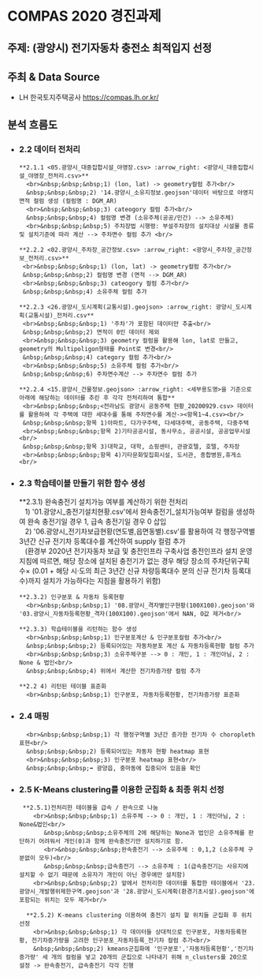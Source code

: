 # COMPAS 2020 경진과제
## 주제: (광양시) 전기자동차 충전소 최적입지 선정
## 주최 & Data Source
* LH 한국토지주택공사 https://compas.lh.or.kr/

## 분석 흐름도 
- ### 2.2 데이터 전처리
      **2.1.1 <05.광양시_대중집합시설_야영장.csv> :arrow_right: <광양시_대중집합시설_야영장_전처리.csv>**
        <br>&nbsp;&nbsp;&nbsp;1) (lon, lat) -> geometry컬럼 추가<br/>
        &nbsp;&nbsp;&nbsp;2) '14.광양시_소유지정보.geojson'데이터 바탕으로 야영지 면적 컬럼 생성 (컬럼명 : DGM_AR)
        <br>&nbsp;&nbsp;&nbsp;3) cateogory 컬럼 추가<br/>
        &nbsp;&nbsp;&nbsp;4) 컬럼명 변경 (소유주체(공공/민간) --> 소유주체)
        <br>&nbsp;&nbsp;&nbsp;5) 주차장법 시행령: 부설주차장의 설치대상 시설물 종류 및 설치기준에 따라 계산 --> 주차면수 컬럼 추가 <br/>

      **2.2.2 <02.광양시_주차장_공간정보.csv> :arrow_right: <광양시_주차장_공간정보_전처리.csv>**
       <br>&nbsp;&nbsp;&nbsp;1) (lon, lat) -> geometry컬럼 추가<br/>
       &nbsp;&nbsp;&nbsp;2) 컬럼명 변경 (면적 --> DGM_AR)
       <br>&nbsp;&nbsp;&nbsp;3) cateogory 컬럼 추가<br/>
       &nbsp;&nbsp;&nbsp;4) 소유주체 컬럼 추가

      **2.2.3 <26.광양시_도시계획(교통시설).geojson> :arrow_right: 광양시_도시계획(교통시설)_전처리.csv**
       <br>&nbsp;&nbsp;&nbsp;1) '주차'가 포함된 데이터만 추출<br/>
       &nbsp;&nbsp;&nbsp;2) 면적이 0인 데이터 제외
       <br>&nbsp;&nbsp;&nbsp;3) geometry 컬럼을 활용해 lon, lat로 만들고, geometry의 Multipoligon형태를 Point로 변경<br/>
       &nbsp;&nbsp;&nbsp;4) category 컬럼 추가<br/>
       <br>&nbsp;&nbsp;&nbsp;5) 소유주체 컬럼 추가<br/>
       &nbsp;&nbsp;&nbsp;6) 주차면수계산 --> 주차면수 컬럼 추가

      **2.2.4 <15.광양시_건물정보.geojson> :arrow_right: <세부용도명>을 기준으로 아래에 해당하는 데이터를 추린 후 각각 전처리하여 통합**
       <br>&nbsp;&nbsp;&nbsp;<전라남도 광양시 공동주택 현황_20200929.csv> 데이터를 활용하여 각 주택에 대한 세대수를 통해 주차면수를 계산-><항목1~4.csv><br/>
       &nbsp;&nbsp;&nbsp;항목 1)아파트, 다가구주택, 다세대주택, 공동주택, 다중주택
       <br>&nbsp;&nbsp;&nbsp;항목 2)기타공공시설, 동사무소, 공공시설, 공공업무시설<br/>
       &nbsp;&nbsp;&nbsp;항목 3)대학교, 대학, 쇼핑센터, 관광호텔, 호텔, 주차장
       <br>&nbsp;&nbsp;&nbsp;항목 4)기타문화및집회시설, 도서관, 종합병원,휴게소<br/>

- ### 2.3 학습테이블 만들기 위한 함수 생성
     **2.3.1) 완속충전기 설치가능 여부를 계산하기 위한 전처리
       <br>&nbsp;&nbsp;&nbsp;1) '01.광양시_충전기설치현황.csv'에서 완속충전기_설치가능여부 컬럼을 생성하여 완속 충전기일 경우 1, 급속 충전기일 경우 0 삽입<br/>
       &nbsp;&nbsp;&nbsp;2) '06.광양시_전기차보급현황(연도별,읍면동별).csv'를 활용하여 각 행정구역별 3년간 신규 전기차 등록대수를 계산하여 supply 컬럼 추가
       <br>&nbsp;&nbsp;&nbsp;(환경부 2020년 전기자동차 보급 및 충전인프라 구축사업 충전인프라 설치 운영지침에 따르면, 해당 장소에 설치된 충전기가 없는 경우 해당 장소의 주차단위구획 수× (0.01 + 해당 시‧도의 최근 3년간 신규 차량등록대수 분의 신규 전기차 등록대수)까지 설치가 가능하다는 지침을 활용하기 위함)<br/>

      **2.3.2) 인구분포 & 자동차 등록현황
        <br>&nbsp;&nbsp;&nbsp;1) '08.광양시_격자별인구현황(100X100).geojson'와 '03.광양시_자동차등록현황_격자(100X100).geojson'에서 NAN, O값 제거<br/>

      **2.3.3) 학습테이블을 리턴하는 함수 생성
        <br>&nbsp;&nbsp;&nbsp;1) 인구분포계산 & 인구분포컬럼 추가<br/>
        &nbsp;&nbsp;&nbsp;2) 등록되어있는 자동차분포 계산 & 자동차등록현황 컬럼 추가
        <br>&nbsp;&nbsp;&nbsp;3) 소유주체구분 --> 0 : 개인, 1 : 개인아님, 2 : None & 법인<br/>
        &nbsp;&nbsp;&nbsp;4) 위에서 계산한 전기차증가량 컬럼 추가

      **2.2 4) 리턴된 테이블 표준화
        <br>&nbsp;&nbsp;&nbsp;1) 인구분포, 자동차등록현황, 전기차증가량 표준화

- ### 2.4 매핑
        <br>&nbsp;&nbsp;&nbsp;1) 각 행정구역별 3년간 증가한 전기차 수 choropleth 표현<br/>
        &nbsp;&nbsp;&nbsp;2) 등록되어있는 자동차 현황 heatmap 표현
        <br>&nbsp;&nbsp;&nbsp;3) 인구분포 heatmap 표현<br/>
        &nbsp;&nbsp;&nbsp;➡️ 광양읍, 중마동에 집중되어 있음을 확인
        
- ### 2.5 K-Means clustering를 이용한 군집화 & 최종 위치 선정
       **2.5.1)전처리한 테이블을 급속 / 완속으로 나눔
          <br>&nbsp;&nbsp;&nbsp;1) 소유주체 --> 0 : 개인, 1 : 개인아님, 2 : None&법인<br/>
             &nbsp;&nbsp;&nbsp;소유주체의 2에 해당하는 None과 법인은 소유주체를 판단하기 어려워서 개인(0)과 함께 완속충전기만 설치하기로 함.
             <br>&nbsp;&nbsp;&nbsp;완속충전기 --> 소유주체 : 0,1,2 (소유주체 구분없이 모두)<br/>
             &nbsp;&nbsp;&nbsp;급속충전기 --> 소유주체 : 1(급속충전기는 사유지에 설치할 수 없기 때문에 소유자가 개인이 아닌 경우에만 설치함)
          <br>&nbsp;&nbsp;&nbsp;2) 앞에서 전처리한 데이터를 통합한 테이블에서 '23.광양시_개발행위제한구역.geojson'과 '28.광양시_도시계획(환경기초시설).geojson'에 포함되는 위치는 모두 제거<br/>
 
        **2.5.2) K-means clustering 이용하여 충전기 설치 할 위치들 군집화 후 위치선정
          <br>&nbsp;&nbsp;&nbsp;1) 각 데이터들 상대적으로 인구분포, 자동차등록현황, 전기차증가량을 고려한 인구분포_자동차등록_전기차 컬럼 추가<br/>
          &nbsp;&nbsp;&nbsp;2) kmeans군집화에 '인구분포','자동차등록현황','전기차증가량' 세 개의 컬럼을 넣고 20개의 군집으로 나타내기 위해 n_clusters를 20으로 설정 -> 완속충전기, 급속충전기 각각 진행

